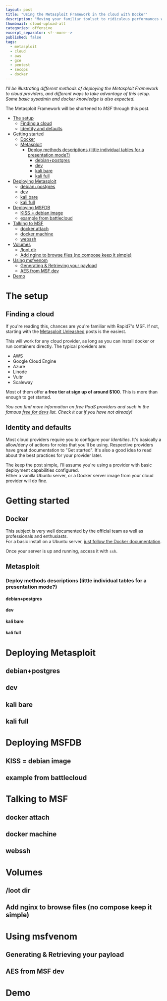 ```yaml
---
layout: post
title: "Using the Metasploit Framework in the cloud with Docker"
description: "Moving your familiar toolset to ridiculous performances with Docker, for free"
thumbnail: cloud-upload-alt 
categories: offensive
excerpt_separator: <!--more-->
published: false
tags:
  - metasploit
  - cloud
  - aws
  - gce
  - pentest
  - secops
  - docker
---
```



*I'll be illustrating different methods of deploying the Metasploit Framework to cloud providers, and different ways to take advantage of this setup. Some basic sysadmin and docker knowledge is also expected.*  
<!--more-->

The Metasploit Framework will be shortened to *MSF* through this post.

- [The setup](#the-setup)
    - [Finding a cloud](#finding-a-cloud)
    - [Identity and defaults](#identity-and-defaults)
- [Getting started](#getting-started)
    - [Docker](#docker)
    - [Metasploit](#metasploit)
        - [Deploy methods descriptions (little individual tables for a presentation mode?)](#deploy-methods-descriptions-little-individual-tables-for-a-presentation-mode)
            - [debian+postgres](#debianpostgres)
            - [dev](#dev)
            - [kali bare](#kali-bare)
            - [kali full](#kali-full)
- [Deploying Metasploit](#deploying-metasploit)
    - [debian+postgres](#debianpostgres)
    - [dev](#dev)
    - [kali bare](#kali-bare)
    - [kali full](#kali-full)
- [Deploying MSFDB](#deploying-msfdb)
    - [KISS = debian image](#kiss--debian-image)
    - [example from battlecloud](#example-from-battlecloud)
- [Talking to MSF](#talking-to-msf)
    - [docker attach](#docker-attach)
    - [docker machine](#docker-machine)
    - [webssh](#webssh)
- [Volumes](#volumes)
    - [/loot dir](#loot-dir)
    - [Add nginx to browse files (no compose keep it simple)](#add-nginx-to-browse-files-no-compose-keep-it-simple)
- [Using msfvenom](#using-msfvenom)
    - [Generating & Retrieving your payload](#generating--retrieving-your-payload)
    - [AES from MSF dev](#aes-from-msf-dev)
- [Demo](#demo)



# The setup

## Finding a cloud
If you're reading this, chances are you're familiar with Rapid7's MSF. If not, starting with the [Metasploit Unleashed](https://www.offensive-security.com/metasploit-unleashed/) posts is the easiest.  

This will work for any cloud provider, as long as you can install docker or run containers directly. The typical providers are:  
* AWS
* Google Cloud Engine
* Azure
* Linode
* Vultr
* Scaleway

Most of them offer **a free tier at sign up of around $100**. This is more than enough to get started.  

*You can find more information on free PaaS providers and such in the famous [free for devs](https://github.com/ripienaar/free-for-dev#paas) list. Check it out if you have not already!*

## Identity and defaults

Most cloud providers require you to configure your *Identities*. It's basically a allow/deny of actions for roles that you'll be using. Respective providers have great documentation to "Get started". It's also a good idea to read about the best practices for your provider later.  

The keep the post simple, I'll assume you're using a provider with basic deployment capabilities configured.  
Either a vanilla Ubuntu server, or a Docker server image from your cloud provider will do fine.

# Getting started

## Docker

This subject is very well documented by the official team as well as professionals and enthusiasts.  
For a basic install on a Ubuntu server, [just follow the Docker documentation](https://docs.docker.com/install/linux/docker-ce/ubuntu/).


Once your server is up and running, access it with `ssh`.

## Metasploit

### Deploy methods descriptions (little individual tables for a presentation mode?)

#### debian+postgres
#### dev
#### kali bare
#### kali full

# Deploying Metasploit
## debian+postgres

## dev

## kali bare

## kali full


# Deploying MSFDB
## KISS = debian image
## example from battlecloud

# Talking to MSF
## docker attach
## docker machine
## webssh

# Volumes
## /loot dir
## Add nginx to browse files (no compose keep it simple)

# Using msfvenom
## Generating & Retrieving your payload
## AES from MSF dev


# Demo